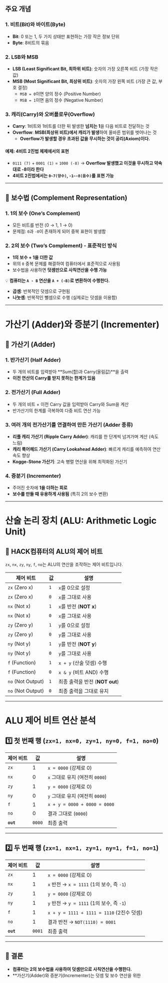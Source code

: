 
## **주요 개념**

### **1. 비트(Bit)와 바이트(Byte)**
- **Bit**: 0 또는 1, 두 가지 상태만 표현하는 가장 작은 정보 단위
- **Byte**: 8비트의 묶음
### **2. LSB와 MSB**
- **LSB (Least Significant Bit, 최하위 비트)**: 숫자의 가장 오른쪽 비트 (가장 작은 값)
- **MSB (Most Significant Bit, 최상위 비트)**: 숫자의 가장 왼쪽 비트 (가장 큰 값, 부호 결정)
  - `MSB = 0`이면 양의 정수 (Positive Number)
  - `MSB = 1`이면 음의 정수 (Negative Number)
### **3. 캐리(Carry)와 오버플로우(Overflow)**
- **Carry**: 1비트와 1비트를 더한 뒤 발생한 **넘치는 1**을 다음 비트로 전달하는 것
- **Overflow**: **MSB(최상위 비트)에서 캐리가 발생**하여 올바른 범위를 벗어나는 것  
  - **Overflow가 발생할 경우 초과된 값을 무시하는 것이 공리(Axiom)이다.**

#### **예제: 4비트 2진법 체제에서의 표현**
- `0111 (7)` + `0001 (1)` = `1000 (-8)` → **Overflow 발생했고 이것을 무시하고 약속대로 -8이라 한다**
- **4비트 2진법에서는 `0~7(양수)`, `-1~-8(음수)`를 표현 가능**

---

## **📌 보수법 (Complement Representation)**

### **1. 1의 보수 (One’s Complement)**
- 모든 비트를 반전 (0 → 1, 1 → 0)
- 문제점: `0`과 `-0`이 존재하게 되어 중복 표현이 발생함

### **2. 2의 보수 (Two’s Complement) - 표준적인 방식**
- **1의 보수 + 1을 더한 값**
- 위의 `0` 중복 문제를 해결하여 컴퓨터에서 표준적으로 사용됨
- 보수법을 사용하면 **덧셈만으로 사칙연산을 수행 가능**

💡 **컴퓨터는 `A - B` 연산을 `A + (-B)`로 변환하여 수행한다.**
- **곱셈**: 반복적인 덧셈으로 구현됨
- **나눗셈**: 반복적인 뺄셈으로 수행 (실제로는 덧셈을 이용함)

---

# **가산기 (Adder)와 증분기 (Incrementer)**

## **📌 가산기 (Adder)**

### **1. 반가산기 (Half Adder)**
- 두 개의 비트를 입력받아 **Sum(합)과 Carry(올림값)**을 출력
- **이전 연산의 Carry를 받지 못하는 한계가 있음**

### **2. 전가산기 (Full Adder)**
- 두 개의 비트 + 이전 Carry 값을 입력받아 Carry와 Sum을 계산
- 반가산기의 한계를 극복하여 다중 비트 연산 가능

### **3. 여러 개의 전가산기를 연결하여 만든 가산기 (Adder 종류)**
- **리플 캐리 가산기 (Ripple Carry Adder)**: 캐리를 한 단계씩 넘겨가며 계산 (속도 느림)
- **캐리 룩어헤드 가산기 (Carry Lookahead Adder)**: 빠르게 캐리를 예측하여 연산 속도 향상
- **Kogge-Stone 가산기**: 고속 병렬 연산을 위해 최적화된 가산기

### **4. 증분기 (Incrementer)**
- 주어진 숫자에 **1을 더하는 회로**
- **보수를 만들 때 유용하게 사용됨** (특히 2의 보수 변환)

---

# **산술 논리 장치 (ALU: Arithmetic Logic Unit)**

## **📌 HACK컴퓨터의 ALU의 제어 비트**
`zx`, `nx`, `zy`, `ny`, `f`, `no`는 ALU의 연산을 조작하는 제어 비트입니다.

| 제어 비트             | 값   | 설명                  |
|-----------------|---|-------------------|
| `zx` (Zero x)     | `1` | `x`를 0으로 설정         |
| `zx` (Zero x)     | `0` | `x`를 그대로 사용         |
| `nx` (Not x)      | `1` | `x`를 반전 (**NOT x**) |
| `nx` (Not x)      | `0` | `x`를 그대로 사용         |
| `zy` (Zero y)     | `1` | `y`를 0으로 설정         |
| `zy` (Zero y)     | `0` | `y`를 그대로 사용         |
| `ny` (Not y)      | `1` | `y`를 반전 (**NOT y**) |
| `ny` (Not y)      | `0` | `y`를 그대로 사용         |
| `f` (Function)    | `1` | `x + y` (산술 덧셈) 수행  |
| `f` (Function)    | `0` | `x & y` (비트 AND) 수행 |
| `no` (Not Output) | `1` | 최종 출력을 반전 (**NOT out**) |
| `no` (Not Output) | `0` | 최종 출력을 그대로 유지 |

---

# **ALU 제어 비트 연산 분석**

## **1️⃣ 첫 번째 행 (`zx=1, nx=0, zy=1, ny=0, f=1, no=0`)**
| 제어 비트 | 값 | 설명 |
|--------|---|----------------------------|
| `zx`   | 1 | `x = 0000` (강제로 0) |
| `nx`   | 0 | `x` 그대로 유지 (여전히 `0000`) |
| `zy`   | 1 | `y = 0000` (강제로 0) |
| `ny`   | 0 | `y` 그대로 유지 (여전히 `0000`) |
| `f`    | 1 | `x + y = 0000 + 0000 = 0000` |
| `no`   | 0 | 결과 그대로 (`0000`) |
| **`out`** | `0000` | 최종 출력 |

---

## **2️⃣ 두 번째 행 (`zx=1, nx=1, zy=1, ny=1, f=1, no=1`)**
| 제어 비트     | 값      | 설명                                    |
| --------- | ------ | ------------------------------------- |
| `zx`      | 1      | `x = 0000` (강제로 0)                    |
| `nx`      | 1      | `x` 반전 → `x = 1111` (1의 보수, 즉 `-1`)   |
| `zy`      | 1      | `y = 0000` (강제로 0)                    |
| `ny`      | 1      | `y` 반전 → `y = 1111` (1의 보수, 즉 `-1`)   |
| `f`       | 1      | `x + y = 1111 + 1111 = 1110` (2진수 덧셈) |
| `no`      | 1      | 결과 반전 → `NOT(1110) = 0001`            |
| **`out`** | `0001` | 최종 출력                                 |

---

## **🚀 결론**
- **컴퓨터는 2의 보수법을 사용하여 덧셈만으로 사칙연산을 수행한다.**
- **가산기(Adder)와 증분기(Incrementer)는 덧셈 및 보수 연산을 위한
